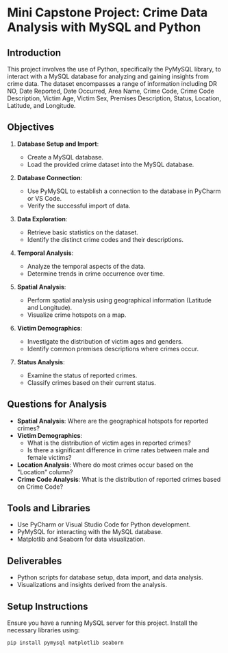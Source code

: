 # Mini Capstone Project: Crime Data Analysis with MySQL and Python

## Introduction

This project involves the use of Python, specifically the PyMySQL library, to interact with a MySQL database for analyzing and gaining insights from crime data. The dataset encompasses a range of information including DR NO, Date Reported, Date Occurred, Area Name, Crime Code, Crime Code Description, Victim Age, Victim Sex, Premises Description, Status, Location, Latitude, and Longitude.

## Objectives

1. **Database Setup and Import**:
   - Create a MySQL database.
   - Load the provided crime dataset into the MySQL database.

2. **Database Connection**:
   - Use PyMySQL to establish a connection to the database in PyCharm or VS Code.
   - Verify the successful import of data.

3. **Data Exploration**:
   - Retrieve basic statistics on the dataset.
   - Identify the distinct crime codes and their descriptions.

4. **Temporal Analysis**:
   - Analyze the temporal aspects of the data.
   - Determine trends in crime occurrence over time.

5. **Spatial Analysis**:
   - Perform spatial analysis using geographical information (Latitude and Longitude).
   - Visualize crime hotspots on a map.

6. **Victim Demographics**:
   - Investigate the distribution of victim ages and genders.
   - Identify common premises descriptions where crimes occur.

7. **Status Analysis**:
   - Examine the status of reported crimes.
   - Classify crimes based on their current status.

## Questions for Analysis

- **Spatial Analysis**: Where are the geographical hotspots for reported crimes?
- **Victim Demographics**: 
  - What is the distribution of victim ages in reported crimes?
  - Is there a significant difference in crime rates between male and female victims?
- **Location Analysis**: Where do most crimes occur based on the "Location" column?
- **Crime Code Analysis**: What is the distribution of reported crimes based on Crime Code?

## Tools and Libraries

- Use PyCharm or Visual Studio Code for Python development.
- PyMySQL for interacting with the MySQL database.
- Matplotlib and Seaborn for data visualization.

## Deliverables

- Python scripts for database setup, data import, and data analysis.
- Visualizations and insights derived from the analysis.

## Setup Instructions

Ensure you have a running MySQL server for this project. Install the necessary libraries using:

```bash
pip install pymysql matplotlib seaborn
